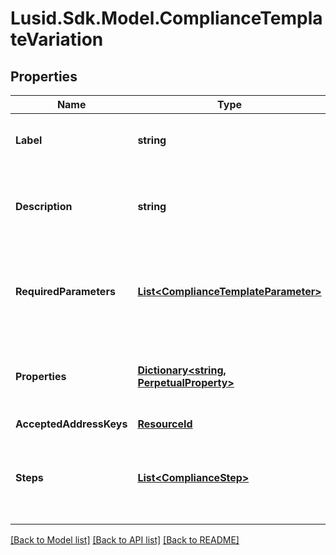 # Lusid.Sdk.Model.ComplianceTemplateVariation

## Properties

Name | Type | Description | Notes
------------ | ------------- | ------------- | -------------
**Label** | **string** | Label of a Compliance Template Variation | 
**Description** | **string** | The description of the Compliance Template Variation | 
**RequiredParameters** | [**List&lt;ComplianceTemplateParameter&gt;**](ComplianceTemplateParameter.md) | A parameter required by a Compliance Template Variation | 
**Properties** | [**Dictionary&lt;string, PerpetualProperty&gt;**](PerpetualProperty.md) | Properties associated with the Compliance Template Variation | 
**AcceptedAddressKeys** | [**ResourceId**](ResourceId.md) |  | 
**Steps** | [**List&lt;ComplianceStep&gt;**](ComplianceStep.md) | The steps expressed in this template, with their required parameters | 

[[Back to Model list]](../README.md#documentation-for-models) [[Back to API list]](../README.md#documentation-for-api-endpoints) [[Back to README]](../README.md)

